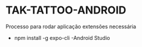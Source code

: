 # TAK-TATTOO-ANDROID
Processo para rodar aplicação
extensões necessária 
- npm install -g expo-cli 
-Android Studio
